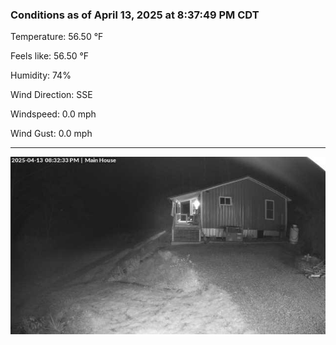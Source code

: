 ### Conditions as of April 13, 2025 at 8:37:49 PM CDT 

Temperature: 56.50 &deg;F

Feels like: 56.50 &deg;F

Humidity: 74%

Wind Direction: SSE

Windspeed: 0.0 mph

Wind Gust: 0.0 mph

---

<img src="./images/latest.jpeg"/>

